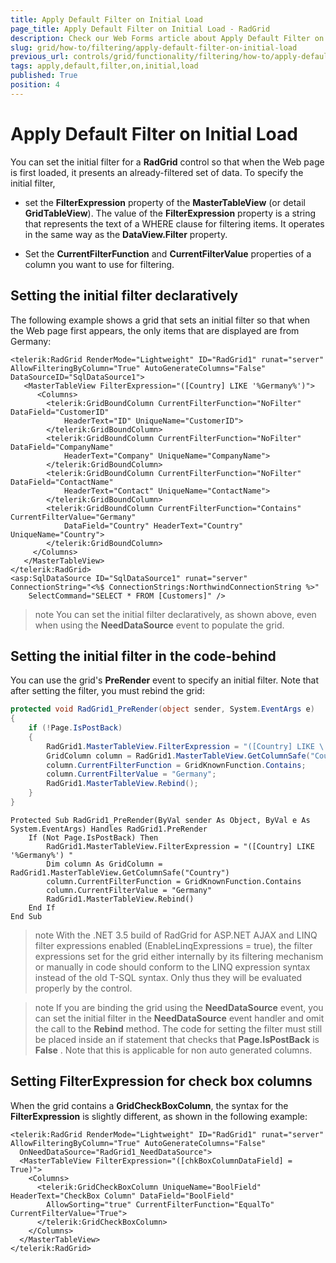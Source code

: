```yaml
---
title: Apply Default Filter on Initial Load
page_title: Apply Default Filter on Initial Load - RadGrid
description: Check our Web Forms article about Apply Default Filter on Initial Load.
slug: grid/how-to/filtering/apply-default-filter-on-initial-load
previous_url: controls/grid/functionality/filtering/how-to/apply-default-filter-on-initial-load
tags: apply,default,filter,on,initial,load
published: True
position: 4
---
```


# Apply Default Filter on Initial Load



You can set the initial filter for a **RadGrid** control so that when the Web page is first loaded, it presents an already-filtered set of data. To specify the initial filter,

* set the **FilterExpression** property of the **MasterTableView** (or detail **GridTableView**). The value of the **FilterExpression** property is a string that represents the text of a WHERE clause for filtering items. It operates in the same way as the **DataView.Filter** property.

* Set the **CurrentFilterFunction** and **CurrentFilterValue** properties of a column you want to use for filtering.

## Setting the initial filter declaratively

The following example shows a grid that sets an initial filter so that when the Web page first appears, the only items that are displayed are from Germany:

````ASP.NET
<telerik:RadGrid RenderMode="Lightweight" ID="RadGrid1" runat="server" AllowFilteringByColumn="True" AutoGenerateColumns="False"
DataSourceID="SqlDataSource1">
   <MasterTableView FilterExpression="([Country] LIKE '%Germany%')">
      <Columns>
        <telerik:GridBoundColumn CurrentFilterFunction="NoFilter" DataField="CustomerID"
            HeaderText="ID" UniqueName="CustomerID">
        </telerik:GridBoundColumn>
        <telerik:GridBoundColumn CurrentFilterFunction="NoFilter" DataField="CompanyName"
            HeaderText="Company" UniqueName="CompanyName">
        </telerik:GridBoundColumn>
        <telerik:GridBoundColumn CurrentFilterFunction="NoFilter" DataField="ContactName"
            HeaderText="Contact" UniqueName="ContactName">
        </telerik:GridBoundColumn>
        <telerik:GridBoundColumn CurrentFilterFunction="Contains" CurrentFilterValue="Germany"
            DataField="Country" HeaderText="Country" UniqueName="Country">
        </telerik:GridBoundColumn>
     </Columns>
   </MasterTableView>
</telerik:RadGrid>
<asp:SqlDataSource ID="SqlDataSource1" runat="server" ConnectionString="<%$ ConnectionStrings:NorthwindConnectionString %>"
    SelectCommand="SELECT * FROM [Customers]" />
````



>note You can set the initial filter declaratively, as shown above, even when using the **NeedDataSource** event to populate the grid.
>


## Setting the initial filter in the code-behind

You can use the grid's **PreRender** event to specify an initial filter. Note that after setting the filter, you must rebind the grid:



````C#
protected void RadGrid1_PreRender(object sender, System.EventArgs e)
{
    if (!Page.IsPostBack)
    {
        RadGrid1.MasterTableView.FilterExpression = "([Country] LIKE \'%Germany%\') ";
        GridColumn column = RadGrid1.MasterTableView.GetColumnSafe("Country");
        column.CurrentFilterFunction = GridKnownFunction.Contains;
        column.CurrentFilterValue = "Germany";
        RadGrid1.MasterTableView.Rebind();
    }
}
````
````VB
Protected Sub RadGrid1_PreRender(ByVal sender As Object, ByVal e As System.EventArgs) Handles RadGrid1.PreRender
    If (Not Page.IsPostBack) Then
        RadGrid1.MasterTableView.FilterExpression = "([Country] LIKE '%Germany%') "
        Dim column As GridColumn = RadGrid1.MasterTableView.GetColumnSafe("Country")
        column.CurrentFilterFunction = GridKnownFunction.Contains
        column.CurrentFilterValue = "Germany"
        RadGrid1.MasterTableView.Rebind()
    End If
End Sub
````


>note With the .NET 3.5 build of RadGrid for ASP.NET AJAX and LINQ filter expressions enabled (EnableLinqExpressions = true), the filter expressions set for the grid either internally by its filtering mechanism or manually in code should conform to the LINQ expression syntax instead of the old T-SQL syntax. Only thus they will be evaluated properly by the control.
>


>note If you are binding the grid using the **NeedDataSource** event, you can set the initial filter in the **NeedDataSource** event handler and omit the call to the **Rebind** method. The code for setting the filter must still be placed inside an if statement that checks that **Page.IsPostBack** is **False** . Note that this is applicable for non auto generated columns.
>


## Setting FilterExpression for check box columns

When the grid contains a **GridCheckBoxColumn**, the syntax for the **FilterExpression** is slightly different, as shown in the following example:

````ASP.NET
<telerik:RadGrid RenderMode="Lightweight" ID="RadGrid1" runat="server" AllowFilteringByColumn="True" AutoGenerateColumns="False"
  OnNeedDataSource="RadGrid1_NeedDataSource">
  <MasterTableView FilterExpression="([chkBoxColumnDataField] = True)">
    <Columns>
      <telerik:GridCheckBoxColumn UniqueName="BoolField" HeaderText="CheckBox Column" DataField="BoolField"
        AllowSorting="true" CurrentFilterFunction="EqualTo" CurrentFilterValue="True">
      </telerik:GridCheckBoxColumn>
    </Columns>
  </MasterTableView>
</telerik:RadGrid>
````



